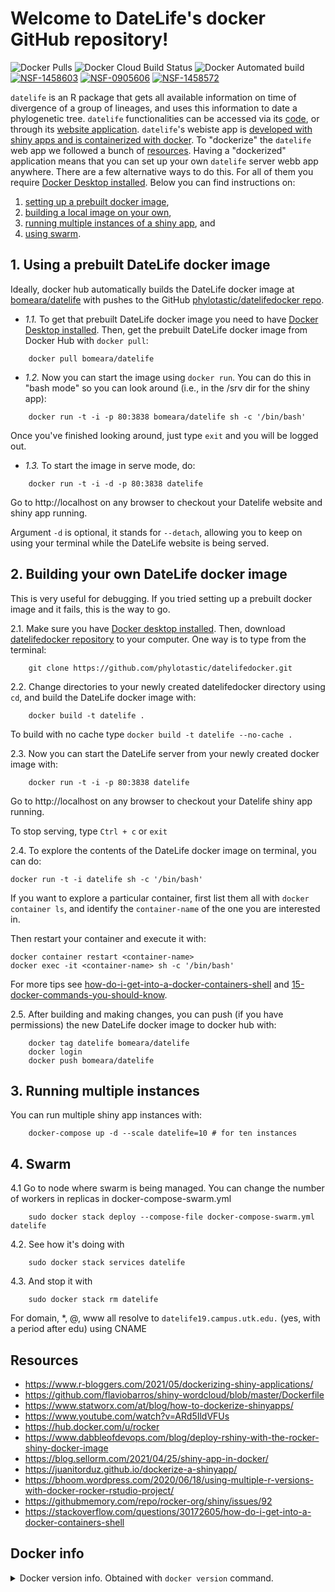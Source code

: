 # Welcome to DateLife's docker GitHub repository!

![Docker Pulls](https://img.shields.io/docker/pulls/bomeara/datelife?color=green)
![Docker Cloud Build Status](https://img.shields.io/docker/cloud/build/bomeara/datelife)
![Docker Automated build](https://img.shields.io/docker/automated/bomeara/datelife?color=green)
[![NSF-1458603](https://img.shields.io/badge/NSF-1458603-blue.svg)](https://nsf.gov/awardsearch/showAward?AWD_ID=1458603)
[![NSF-0905606](https://img.shields.io/badge/NSF-0905606-blue.svg)](https://nsf.gov/awardsearch/showAward?AWD_ID=0905606)
[![NSF-1458572](https://img.shields.io/badge/NSF-1458572-blue.svg)](https://nsf.gov/awardsearch/showAward?AWD_ID=1458572)

`datelife` is an R package that gets all available information on time of divergence of a group of lineages, and uses this information to date a phylogenetic tree.
`datelife` functionalities can be accessed via its [code](https://github.com/phylotastic/datelife), or through its [website application]().
`datelife`'s webiste app is [developed with shiny apps and is containerized with docker](https://www.r-bloggers.com/2021/05/dockerizing-shiny-applications/). To "dockerize" the `datelife` web app we followed a bunch of [resources](#resources).
Having a "dockerized" application means that you can set up your own `datelife` server webb app anywhere. There are a few alternative ways to do this. For all of them you require [Docker Desktop installed](https://www.docker.com/products/docker-desktop). Below you can find instructions on:

1. [setting up a prebuilt docker image](#1-using-a-prebuilt-datelife-docker-image),
2. [building a local image on your own](#2-building-your-own-datelife-docker-image),
3. [running multiple instances of a shiny app](#3-running-multiple-instances), and
4. [using swarm](#4-swarm).

## 1. Using a prebuilt DateLife docker image

Ideally, docker hub automatically builds the DateLife docker image at [bomeara/datelife](https://hub.docker.com/r/bomeara/datelife/dockerfile) with pushes to the GitHub [phylotastic/datelifedocker repo](https://github.com/phylotastic/datelifedocker).

  - *1.1.* To get that prebuilt DateLife docker image you need to have [Docker Desktop installed](https://www.docker.com/products/docker-desktop). Then, get the prebuilt DateLife docker image from Docker Hub with `docker pull`:

```shell
    docker pull bomeara/datelife
```

  - *1.2.* Now you can start the image using `docker run`. You can do this in "bash mode" so you can look around (i.e., in the /srv dir for the shiny app):

```shell
    docker run -t -i -p 80:3838 bomeara/datelife sh -c '/bin/bash'
```

Once you've finished looking around, just type `exit` and you will be logged out.

  - *1.3.* To start the image in serve mode, do:

```shell
    docker run -t -i -d -p 80:3838 datelife
```

Go to http://localhost on any browser to checkout your Datelife website and shiny app running.

Argument `-d` is optional, it stands for `--detach`, allowing you to keep on using your terminal while the DateLife website is being served.


## 2. Building your own DateLife docker image

This is very useful for debugging. If you tried setting up a prebuilt docker image and it fails, this is the way to go.

2.1. Make sure you have [Docker desktop installed](https://www.docker.com/products/docker-desktop). Then, download [datelifedocker repository](https://github.com/phylotastic/datelifedocker) to your computer. One way is to type from the terminal:

```shell
    git clone https://github.com/phylotastic/datelifedocker.git
```

2.2. Change directories to your newly created datelifedocker directory using `cd`, and build the DateLife docker image with:

```shell
    docker build -t datelife .
```

To build with no cache type `docker build -t datelife --no-cache .`

2.3. Now you can start the DateLife server from your newly created docker image with:

```shell
    docker run -t -i -p 80:3838 datelife
```

Go to http://localhost on any browser to checkout your Datelife shiny app running.

To stop serving, type `Ctrl + c` or `exit`

2.4. To explore the contents of the DateLife docker image on terminal, you can do:

```shell
docker run -t -i datelife sh -c '/bin/bash'
```

If you want to explore a particular container, first list them all with `docker container ls`, and identify the `container-name` of the one you are interested in.

Then restart your container and execute it with:

```shell
docker container restart <container-name>
docker exec -it <container-name> sh -c '/bin/bash'
```

For more tips see [how-do-i-get-into-a-docker-containers-shell](https://stackoverflow.com/questions/30172605/how-do-i-get-into-a-docker-containers-shell)
and [15-docker-commands-you-should-know](https://towardsdatascience.com/15-docker-commands-you-should-know-970ea5203421).

2.5. After building and making changes, you can push (if you have permissions) the new DateLife docker image to docker hub with:

```shell
    docker tag datelife bomeara/datelife
    docker login
    docker push bomeara/datelife
```

## 3. Running multiple instances

You can run multiple shiny app instances with:

```shell
    docker-compose up -d --scale datelife=10 # for ten instances
```

## 4. Swarm

4.1 Go to node where swarm is being managed. You can change the number of workers in replicas in docker-compose-swarm.yml

```shell
    sudo docker stack deploy --compose-file docker-compose-swarm.yml datelife
```

4.2. See how it's doing with

```shell
    sudo docker stack services datelife
```

4.3. And stop it with

```shell
    sudo docker stack rm datelife
```

For domain, *, @, www all resolve to `datelife19.campus.utk.edu.` (yes, with a period after edu) using CNAME

## Resources

- https://www.r-bloggers.com/2021/05/dockerizing-shiny-applications/
- https://github.com/flaviobarros/shiny-wordcloud/blob/master/Dockerfile
- https://www.statworx.com/at/blog/how-to-dockerize-shinyapps/
- https://www.youtube.com/watch?v=ARd5IldVFUs
- https://hub.docker.com/u/rocker
- https://www.dabbleofdevops.com/blog/deploy-rshiny-with-the-rocker-shiny-docker-image
- https://blog.sellorm.com/2021/04/25/shiny-app-in-docker/
- https://juanitorduz.github.io/dockerize-a-shinyapp/
- https://bhoom.wordpress.com/2020/06/18/using-multiple-r-versions-with-docker-rocker-rstudio-project/
- https://githubmemory.com/repo/rocker-org/shiny/issues/92
- https://stackoverflow.com/questions/30172605/how-do-i-get-into-a-docker-containers-shell


## Docker info

<details>
<summary>Docker version info. Obtained with <code>docker version</code> command.</summary>


```shell
Client: Docker Engine - Community
 Cloud integration: 1.0.7
 Version:           20.10.2
 API version:       1.41
 Go version:        go1.13.15
 Git commit:        2291f61
 Built:             Mon Dec 28 16:12:42 2020
 OS/Arch:           darwin/amd64
 Context:           default
 Experimental:      true

Server: Docker Engine - Community
 Engine:
  Version:          20.10.2
  API version:      1.41 (minimum version 1.12)
  Go version:       go1.13.15
  Git commit:       8891c58
  Built:            Mon Dec 28 16:15:28 2020
  OS/Arch:          linux/amd64
  Experimental:     true
 containerd:
  Version:          1.4.3
  GitCommit:        269548fa27e0089a8b8278fc4fc781d7f65a939b
 runc:
  Version:          1.0.0-rc92
  GitCommit:        ff819c7e9184c13b7c2607fe6c30ae19403a7aff
 docker-init:
  Version:          0.19.0
  GitCommit:        de40ad0
```

</details>
